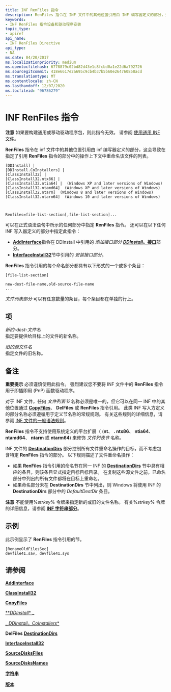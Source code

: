 ```yaml
---
title: INF RenFiles 指令
description: RenFiles 指令在 INF 文件中的其他位置引用由 INF 编写器定义的部分，这会导致在指定了引用 RenFiles 指令的部分中的操作上下文中重命名该文件的列表。
keywords:
- INF RenFiles 指令设备和驱动程序安装
topic_type:
- apiref
api_name:
- INF RenFiles Directive
api_type:
- NA
ms.date: 04/20/2017
ms.localizationpriority: medium
ms.openlocfilehash: 6778879c02bd82d43e1c8fcbd0a1e22d6a792726
ms.sourcegitcommit: 418e6617e2a695c9cb4b37b5b60e264760858acd
ms.translationtype: MT
ms.contentlocale: zh-CN
ms.lasthandoff: 12/07/2020
ms.locfileid: "96786279"
---
```

# <a name="inf-renfiles-directive"></a>INF RenFiles 指令


**注意**  如果要构建通用或移动驱动程序包，则此指令无效。 请参阅 [使用通用 INF 文件](using-a-universal-inf-file.md)。

 

**RenFiles** 指令在 inf 文件中的其他位置引用由 inf 编写器定义的部分，这会导致在指定了引用 **RenFiles** 指令的部分中的操作上下文中重命名该文件的列表。

```inf
[DDInstall] | 
[DDInstall.CoInstallers] | 
[ClassInstall32] | 
[ClassInstall32.ntx86] | 
[ClassInstall32.ntia64] |  (Windows XP and later versions of Windows)
[ClassInstall32.ntamd64]  (Windows XP and later versions of Windows)
[ClassInstall32.ntarm]  (Windows 8 and later versions of Windows)
[ClassInstall32.ntarm64]  (Windows 10 and later versions of Windows)


  
Renfiles=file-list-section[,file-list-section]...
```

可以在正式语法语句中所示的任何部分中指定 **RenFiles** 指令。 还可以在以下任何 INF 写入器定义的部分中指定此指令：

-   [**AddInterface**](inf-addinterface-directive.md)指令在 DDInstall 中引用的 *添加接口部分* [**_DDInstall_。接口**](inf-ddinstall-interfaces-section.md)部分。
-   [**InterfaceInstall32**](inf-interfaceinstall32-section.md)节中引用的 *安装接口部分*。

**RenFiles** 指令引用的每个命名部分都具有以下形式的一个或多个条目：

```inf
[file-list-section]
 
new-dest-file-name,old-source-file-name 
...
```

*文件列表部分* 可以有任意数量的条目，每个条目都在单独的行上。

## <a name="entries"></a>项


<a href="" id="new-dest-file-name"></a>*新的-dest-文件名*  
指定要提供给目标上的文件的新名称。

<a href="" id="old-source-file-name"></a>*旧的源文件名*  
指定文件的旧名称。

<a name="remarks"></a>备注
-------

**重要提示**  必须谨慎使用此指令。 强烈建议您不要将 INF 文件中的 **RenFiles** 指令用于即插即用 (PnP) 函数驱动程序。

 

对于 INF 文件，任何 *文件列表节* 名称必须是唯一的，但它可以在同一 INF 中的其他位置通过 [**CopyFiles**](inf-copyfiles-directive.md)、 **DelFiles** 或 **RenFiles** 指令引用。 此类 INF 写入方定义的部分名称必须遵循用于定义节名称的常规规则。 有关这些规则的详细信息，请参阅 [INF 文件的一般语法规则](general-syntax-rules-for-inf-files.md)。

**RenFiles** 指令不支持使用系统定义的平台扩展（ (**nt**、 **. ntx86**、 **ntia64**、 **ntamd64**、 **ntarm** 或 **ntarm64**) 来修饰 *文件列表节* 名称。

INF 文件的 [**DestinationDirs**](inf-destinationdirs-section.md) 部分控制所有文件重命名操作的目标，而不考虑包含特定 **RenFiles** 指令的部分。 以下规则描述了文件重命名操作：

-   如果 **RenFiles** 指令引用的命名节在同一 INF 的 [**DestinationDirs**](inf-destinationdirs-section.md) 节中具有相应的条目，则该条目显式指定目标目标目录。 在复制这些源文件之前，已命名部分中列出的所有文件都将在目标上重命名。
-   如果命名部分未在 **DestinationDirs** 节中列出，则 Windows 将使用 INF 的 **DestinationDirs** 部分中的 *DefaultDestDir* 条目。

**注意**  不能使用%*strkey*% 令牌来指定新的或旧的文件名称。 有关%*strkey*% 令牌的详细信息，请参阅 [**INF 字符串部分**](inf-strings-section.md)。

 

<a name="examples"></a>示例
--------

此示例显示了 **RenFiles** 指令引用的节。

```inf
[RenameOldFilesSec]
devfile41.sav, devfile41.sys
```

## <a name="see-also"></a>请参阅


[**AddInterface**](inf-addinterface-directive.md)

[**ClassInstall32**](inf-classinstall32-section.md)

[**CopyFiles**](inf-copyfiles-directive.md)

[**_DDInstall_* _](inf-ddinstall-section.md)

[_ *_DDInstall_。CoInstallers**](inf-ddinstall-coinstallers-section.md)

**DelFiles** 
[ **DestinationDirs**](inf-destinationdirs-section.md)

[**InterfaceInstall32**](inf-interfaceinstall32-section.md)

[**SourceDisksFiles**](inf-sourcedisksfiles-section.md)

[**SourceDisksNames**](inf-sourcedisksnames-section.md)

[**字符串**](inf-strings-section.md)

[**版本**](inf-version-section.md)

 

 






